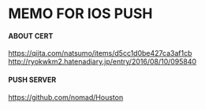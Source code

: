 # MEMO FOR IOS PUSH

#### ABOUT CERT

https://qiita.com/natsumo/items/d5cc1d0be427ca3af1cb
http://ryokwkm2.hatenadiary.jp/entry/2016/08/10/095840


#### PUSH SERVER

https://github.com/nomad/Houston